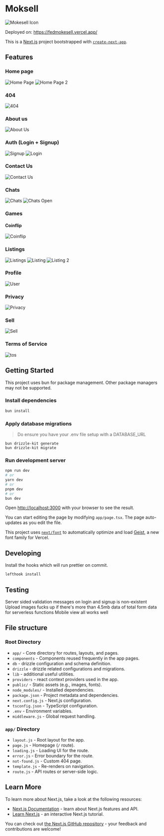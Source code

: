 # Moksell
![Mokesell Icon](public/mokesell.png)

Deployed on: https://fedmokesell.vercel.app/

This is a [Next.js](https://nextjs.org) project bootstrapped with [`create-next-app`](https://nextjs.org/docs/app/api-reference/cli/create-next-app).

## Features
### Home page
![Home Page](screenshots/Screenshot%202025-02-09%20222514.png)
![Home Page 2](screenshots/Screenshot%202025-02-09%20222702.png)

### 404
![404](screenshots/Screenshot%202025-02-09%20223043.png)

### About us
![About Us](screenshots/Screenshot%202025-02-09%20224238.png)

### Auth (Login + Signup)
![Signup](screenshots/Screenshot%202025-02-09%20222813.png)
![Login](screenshots/Screenshot%202025-02-09%20222950.png)

### Contact Us
![Contact Us](screenshots/Screenshot%202025-02-09%20224436.png)

### Chats
![Chats](screenshots/Screenshot%202025-02-09%20223718.png)
![Chats Open](screenshots/Screenshot%202025-02-09%20223641.png)

### Games
#### Coinflip
![Coinflip](screenshots/Screenshot%202025-02-09%20223848.png)

### Listings
![Listings](screenshots/Screenshot%202025-02-09%20223328.png)
![Listing](screenshots/Screenshot%202025-02-09%20223409.png)
![Listing 2](screenshots/Screenshot%202025-02-09%20223424.png)

### Profile
![User](screenshots/Screenshot%202025-02-09%20223938.png)

### Privacy
![Privacy](screenshots/Screenshot%202025-02-09%20224705.png)

### Sell
![Sell](screenshots/Screenshot%202025-02-09%20224629.png)

### Terms of Service
![tos](screenshots/Screenshot%202025-02-09%20224756.png)

## Getting Started
This project uses bun for package management. Other package managers may not be supported.

### Install dependencies
```bash
bun install
```

### Apply database migrations
> Do ensure you have your .env file setup with a DATABASE_URL
```shell
bun drizzle-kit generate
bun drizzle-kit migrate
```

### Run development server
```bash
npm run dev
# or
yarn dev
# or
pnpm dev
# or
bun dev
```

Open [http://localhost:3000](http://localhost:3000) with your browser to see the result.

You can start editing the page by modifying `app/page.tsx`. The page auto-updates as you edit the file.

This project uses [`next/font`](https://nextjs.org/docs/app/building-your-application/optimizing/fonts) to automatically optimize and load [Geist](https://vercel.com/font), a new font family for Vercel.


## Developing
Install the hooks which will run prettier on commit.
```bash
lefthook install
```

## Testing
Server sided validation messages on login and signup is non-existent
Upload images fucks up if there's more than 4.5mb data of total form data for serverless functions
Mobile view all works well

## File structure
### Root Directory
- `app/` - Core directory for routes, layouts, and pages.
- `components` - Components reused frequently in the app pages.
- `db` - drizzle configuration and schema definition.
- `drizzle` - drizzle related configurations and migrations.
- `lib` - additional useful utilities.
- `providers` - react context providers used in the app.
- `public/` - Static assets (e.g., images, fonts).
- `node_modules/` - Installed dependencies.
- `package.json` - Project metadata and dependencies.
- `next.config.js` - Next.js configuration.
- `tsconfig.json` - TypeScript configuration.
- `.env` - Environment variables.
- `middleware.js` - Global request handling.

### `app/` Directory
- `layout.js` - Root layout for the app.
- `page.js` - Homepage (`/` route).
- `loading.js` - Loading UI for the route.
- `error.js` - Error boundary for the route.
- `not-found.js` - Custom 404 page.
- `template.js` - Re-renders on navigation.
- `route.js` - API routes or server-side logic.

## Learn More

To learn more about Next.js, take a look at the following resources:

- [Next.js Documentation](https://nextjs.org/docs) - learn about Next.js features and API.
- [Learn Next.js](https://nextjs.org/learn) - an interactive Next.js tutorial.

You can check out [the Next.js GitHub repository](https://github.com/vercel/next.js) - your feedback and contributions are welcome!
